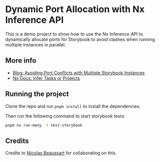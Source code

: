 # Dynamic Port Allocation with Nx Inference API

This is a demo project to show how to use the Nx Inference API to dynamically allocate ports for Storybook to avoid clashes when running multiple instances in parallel.

## More info

- [Blog: Avoiding Port Conflicts with Multiple Storybook Instances](https://nx.dev/blog/dynamic-targets-with-inference-tasks)
- [Nx Docs: Infer Tasks or Projects](https://nx.dev/extending-nx/recipes/project-graph-plugins)

## Running the project

Clone the repo and run `pnpm install` to install the dependencies.

Then run the following command to start storybook tests:

```bash
pnpm nx run-many -t test-storybook
```

## Credits

Credits to [Nicolas Beaussart](https://github.com/beaussan) for collaborating on this.
